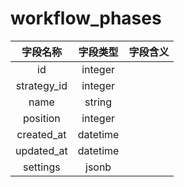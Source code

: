 # workflow_phases

| 字段名称 | 字段类型 | 字段含义 |
| :-----: | :-----: | :-----: 
| id | integer |  |
| strategy_id | integer |  |
| name | string |  |
| position | integer |  |
| created_at | datetime |  |
| updated_at | datetime |  |
| settings | jsonb |  |

